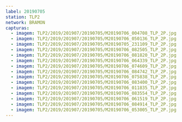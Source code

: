 ```yaml
---
label: 20190705
station: TLP2
network: BRAMON
capturas:
  - imagem: TLP2/2019/201907/20190705/M20190706_004708_TLP_2P.jpg
  - imagem: TLP2/2019/201907/20190705/M20190706_050136_TLP_2P.jpg
  - imagem: TLP2/2019/201907/20190705/M20190705_231109_TLP_2P.jpg
  - imagem: TLP2/2019/201907/20190705/M20190706_082505_TLP_2P.jpg
  - imagem: TLP2/2019/201907/20190705/M20190706_081820_TLP_2P.jpg
  - imagem: TLP2/2019/201907/20190705/M20190706_064339_TLP_2P.jpg
  - imagem: TLP2/2019/201907/20190705/M20190706_074609_TLP_2P.jpg
  - imagem: TLP2/2019/201907/20190705/M20190706_084742_TLP_2P.jpg
  - imagem: TLP2/2019/201907/20190705/M20190706_075838_TLP_2P.jpg
  - imagem: TLP2/2019/201907/20190705/M20190706_083400_TLP_2P.jpg
  - imagem: TLP2/2019/201907/20190705/M20190706_011835_TLP_2P.jpg
  - imagem: TLP2/2019/201907/20190705/M20190706_083554_TLP_2P.jpg
  - imagem: TLP2/2019/201907/20190705/M20190706_061519_TLP_2P.jpg
  - imagem: TLP2/2019/201907/20190705/M20190706_084914_TLP_2P.jpg
  - imagem: TLP2/2019/201907/20190705/M20190706_053005_TLP_2P.jpg
---
```

